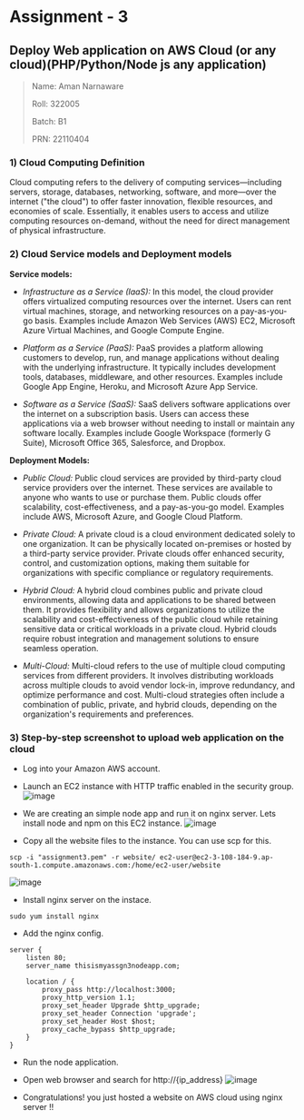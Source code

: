 # Assignment - 3
## Deploy Web application on AWS Cloud (or any cloud)(PHP/Python/Node js any application)

>Name: Aman Narnaware
>
>Roll: 322005
>
>Batch: B1
>
>PRN: 22110404

### 1) Cloud Computing Definition
Cloud computing refers to the delivery of computing services—including servers, storage, databases, networking, software, and more—over the internet ("the cloud") to offer faster innovation, flexible resources, and economies of scale. Essentially, it enables users to access and utilize computing resources on-demand, without the need for direct management of physical infrastructure.

### 2) Cloud Service models and Deployment models
**Service models:**
-  *Infrastructure as a Service (IaaS):* In this model, the cloud provider offers virtualized computing resources over the internet. Users can rent virtual machines, storage, and networking resources on a pay-as-you-go basis. Examples include Amazon Web Services (AWS) EC2, Microsoft Azure Virtual Machines, and Google Compute Engine.

-  *Platform as a Service (PaaS):* PaaS provides a platform allowing customers to develop, run, and manage applications without dealing with the underlying infrastructure. It typically includes development tools, databases, middleware, and other resources. Examples include Google App Engine, Heroku, and Microsoft Azure App Service.

-  *Software as a Service (SaaS):* SaaS delivers software applications over the internet on a subscription basis. Users can access these applications via a web browser without needing to install or maintain any software locally. Examples include Google Workspace (formerly G Suite), Microsoft Office 365, Salesforce, and Dropbox.

**Deployment Models:**
-  *Public Cloud:* Public cloud services are provided by third-party cloud service providers over the internet. These services are available to anyone who wants to use or purchase them. Public clouds offer scalability, cost-effectiveness, and a pay-as-you-go model. Examples include AWS, Microsoft Azure, and Google Cloud Platform.

-  *Private Cloud:* A private cloud is a cloud environment dedicated solely to one organization. It can be physically located on-premises or hosted by a third-party service provider. Private clouds offer enhanced security, control, and customization options, making them suitable for organizations with specific compliance or regulatory requirements.

-  *Hybrid Cloud:* A hybrid cloud combines public and private cloud environments, allowing data and applications to be shared between them. It provides flexibility and allows organizations to utilize the scalability and cost-effectiveness of the public cloud while retaining sensitive data or critical workloads in a private cloud. Hybrid clouds require robust integration and management solutions to ensure seamless operation.

-  *Multi-Cloud:* Multi-cloud refers to the use of multiple cloud computing services from different providers. It involves distributing workloads across multiple clouds to avoid vendor lock-in, improve redundancy, and optimize performance and cost. Multi-cloud strategies often include a combination of public, private, and hybrid clouds, depending on the organization's requirements and preferences.

### 3) Step-by-step screenshot to upload web application on the cloud 
-  Log into your Amazon AWS account.

-  Launch an EC2 instance with HTTP traffic enabled in the security group.
   ![image](https://github.com/RealBeazt/Cloud_Assignments/assets/113709187/db716ba7-5694-41eb-9872-af27d70a3453)

-  We are creating an simple node app and run it on nginx server.
   Lets install node and npm on this EC2 instance.
   ![image](https://github.com/RealBeazt/Cloud_Assignments/assets/113709187/23a1ea88-4614-4ac2-bd1d-936f7806db9d)

-  Copy all the website files to the instance. You can use scp for this.
```
scp -i "assignment3.pem" -r website/ ec2-user@ec2-3-108-184-9.ap-south-1.compute.amazonaws.com:/home/ec2-user/website
```
   ![image](https://github.com/RealBeazt/Cloud_Assignments/assets/113709187/3c953adc-a181-4fa8-9ff0-17b5689ad9c8)

-  Install nginx server on the instace.
```
sudo yum install nginx
```

-  Add the nginx config.
```
server {
    listen 80;
    server_name thisismyassgn3nodeapp.com;

    location / {
        proxy_pass http://localhost:3000;
        proxy_http_version 1.1;
        proxy_set_header Upgrade $http_upgrade;
        proxy_set_header Connection 'upgrade';
        proxy_set_header Host $host;
        proxy_cache_bypass $http_upgrade;
    }
}

```

-  Run the node application.

-  Open web browser and search for http://{ip_address}
   ![image](https://github.com/RealBeazt/Cloud_Assignments/assets/113709187/05287d15-e42c-44e1-81be-fffd590d84c4)

-  Congratulations! you just hosted a website on AWS cloud using nginx server !!
